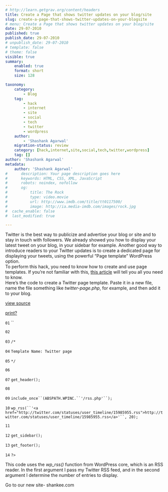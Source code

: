 ```yaml
---
# http://learn.getgrav.org/content/headers
title: Create a Page that shows twitter updates on your blog/site
slug: create-a-page-that-shows-twitter-updates-on-your-blogsite
# menu: Create a Page that shows twitter updates on your blog/site
date: 29-07-2010
published: true
publish_date: 29-07-2010
# unpublish_date: 29-07-2010
# template: false
# theme: false
visible: true
summary:
    enabled: true
    format: short
    size: 128

taxonomy:
    category:
        - Blog
    tag:
        - hack
        - internet
        - site
        - social
        - tech
        - twitter
        - wordpress
    author:
        - 'Shashank Agarwal'
    migration-status: review
    category: [hack,internet,site,social,tech,twitter,wordpress]
    tag: []
author: 'Shashank Agarwal'
metadata:
    author: 'Shashank Agarwal'
#      description: Your page description goes here
#      keywords: HTML, CSS, XML, JavaScript
#      robots: noindex, nofollow
#      og:
#          title: The Rock
#          type: video.movie
#          url: http://www.imdb.com/title/tt0117500/
#          image: http://ia.media-imdb.com/images/rock.jpg
#  cache_enable: false
#  last_modified: true

---
```


Twitter is the best way to publicize and advertise your blog or site and to stay in touch with followers. We already showed you how to display your latest tweet on your blog, in your sidebar for example. Another good way to introduce readers to your Twitter updates is to create a dedicated page for displaying your tweets, using the powerful “Page template” WordPress option.  
To perform this hack, you need to know how to create and use page templates. If you’re not familiar with this, [this article](http://www.wprecipes.com/how-to-create-and-use-wordpress-page-templates) will tell you all you need to know.  
Here’s the code to create a Twitter page template. Paste it in a new file, name the file something like *twitter-page.php*, for example, and then add it to your blog.

[view source](http://www.smashingmagazine.com/2009/03/04/15-useful-twitter-plugins-and-hacks-for-wordpress/#viewSource "view source")

[print](http://www.smashingmagazine.com/2009/03/04/15-useful-twitter-plugins-and-hacks-for-wordpress/#printSource "print")[?](http://www.smashingmagazine.com/2009/03/04/15-useful-twitter-plugins-and-hacks-for-wordpress/#about "?")



 

 `01` `` 

 `02`  

 `03` `/*` 

 `04` `Template Name: Twitter page` 

 `05` `*/` 

 `06`  

 `07` `get_header(); ` 

 `08`  

 `09` `include_once``(ABSPATH.WPINC.``'/rss.php'``);` 

 `10` `wp_rss(``'<a href="http://twitter.com/statuses/user_timeline/15985955.rss">http://twitter.com/statuses/user_timeline/15985955.rss</a>'``, 20); ` 

 `11`  

 `12` `get_sidebar();` 

 `13` `get_footer();` 

 `14` `?>` 

 

 

This code uses the *wp\_rss()* function from WordPress core, which is an RSS reader. In the first argument I pass my Twitter RSS feed, and in the second argument I determine the number of entries to display.

Go to our new site- shankee.com
